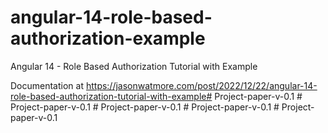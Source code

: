 # angular-14-role-based-authorization-example

Angular 14 - Role Based Authorization Tutorial with Example

Documentation at https://jasonwatmore.com/post/2022/12/22/angular-14-role-based-authorization-tutorial-with-example#   P r o j e c t - p a p e r - v - 0 . 1  
 #   P r o j e c t - p a p e r - v - 0 . 1  
 #   P r o j e c t - p a p e r - v - 0 . 1  
 #   P r o j e c t - p a p e r - v - 0 . 1  
 #   P r o j e c t - p a p e r - v - 0 . 1  
 